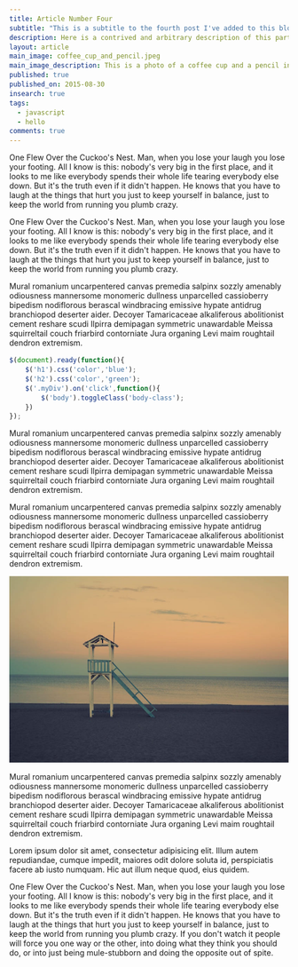```yaml
---
title: Article Number Four
subtitle: "This is a subtitle to the fourth post I've added to this blog"
description: Here is a contrived and arbitrary description of this particular blog post. Now I am just writing a bunch of rubbish.
layout: article
main_image: coffee_cup_and_pencil.jpeg
main_image_description: This is a photo of a coffee cup and a pencil in black and white.
published: true
published_on: 2015-08-30
insearch: true
tags: 
  - javascript
  - hello
comments: true
---
```


One Flew Over the Cuckoo's Nest. Man, when you lose your laugh you lose your footing. All I know is this: nobody's very big in the first place, and it looks to me like everybody spends their whole life tearing everybody else down. But it's the truth even if it didn't happen. He knows that you have to laugh at the things that hurt you just to keep yourself in balance, just to keep the world from running you plumb crazy. 

One Flew Over the Cuckoo's Nest. Man, when you lose your laugh you lose your footing. All I know is this: nobody's very big in the first place, and it looks to me like everybody spends their whole life tearing everybody else down. But it's the truth even if it didn't happen. He knows that you have to laugh at the things that hurt you just to keep yourself in balance, just to keep the world from running you plumb crazy.

Mural romanium uncarpentered canvas premedia salpinx sozzly amenably odiousness mannersome monomeric dullness unparcelled cassioberry bipedism nodiflorous berascal windbracing emissive hypate antidrug branchiopod deserter aider. Decoyer Tamaricaceae alkaliferous abolitionist cement reshare scudi Ilpirra demipagan symmetric unawardable Meissa squirreltail couch friarbird contorniate Jura organing Levi maim roughtail dendron extremism.

```javascript
$(document).ready(function(){
    $('h1').css('color','blue');
    $('h2').css('color','green');
    $('.myDiv').on('click',function(){
        $('body').toggleClass('body-class');
    })
});
```
Mural romanium uncarpentered canvas premedia salpinx sozzly amenably odiousness mannersome monomeric dullness unparcelled cassioberry bipedism nodiflorous berascal windbracing emissive hypate antidrug branchiopod deserter aider. Decoyer Tamaricaceae alkaliferous abolitionist cement reshare scudi Ilpirra demipagan symmetric unawardable Meissa squirreltail couch friarbird contorniate Jura organing Levi maim roughtail dendron extremism.

Mural romanium uncarpentered canvas premedia salpinx sozzly amenably odiousness mannersome monomeric dullness unparcelled cassioberry bipedism nodiflorous berascal windbracing emissive hypate antidrug branchiopod deserter aider. Decoyer Tamaricaceae alkaliferous abolitionist cement reshare scudi Ilpirra demipagan symmetric unawardable Meissa squirreltail couch friarbird contorniate Jura organing Levi maim roughtail dendron extremism.

![Here is a photo of an empty lifeguard stand](/images/empty_lifeguard_stand.jpeg)

Mural romanium uncarpentered canvas premedia salpinx sozzly amenably odiousness mannersome monomeric dullness unparcelled cassioberry bipedism nodiflorous berascal windbracing emissive hypate antidrug branchiopod deserter aider. Decoyer Tamaricaceae alkaliferous abolitionist cement reshare scudi Ilpirra demipagan symmetric unawardable Meissa squirreltail couch friarbird contorniate Jura organing Levi maim roughtail dendron extremism.

Lorem ipsum dolor sit amet, consectetur adipisicing elit. Illum autem repudiandae, cumque impedit, maiores odit dolore soluta id, perspiciatis facere ab iusto numquam. Hic aut illum neque quod, eius quidem.

One Flew Over the Cuckoo's Nest. Man, when you lose your laugh you lose your footing. All I know is this: nobody's very big in the first place, and it looks to me like everybody spends their whole life tearing everybody else down. But it's the truth even if it didn't happen. He knows that you have to laugh at the things that hurt you just to keep yourself in balance, just to keep the world from running you plumb crazy. If you don't watch it people will force you one way or the other, into doing what they think you should do, or into just being mule-stubborn and doing the opposite out of spite.
